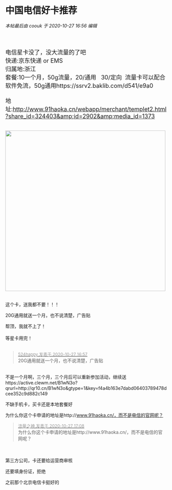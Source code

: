 # 中国电信好卡推荐


<i class="pstatus"> 本帖最后由 coouk 于 2020-10-27 16:56 编辑 </i><br />
<br />
<img src="static/image/smiley/yct/012.gif" smilieid="31" border="0" alt="" /> <font size="4"><br />
<br />
电信星卡没了，没大流量的了吧</font><br />
<font size="4">快递:京东快递 or EMS<br />
归属地:浙江<br />
套餐:10一个月，50g流量，20/通用&nbsp; &nbsp;30/定向&nbsp;&nbsp;流量卡可以配合软件免流，50g通用https://ssrv2.baklib.com/d541/e9a0<br />
<br />
地址:http://www.91haoka.cn/webapp/merchant/templet2.html?share_id=324403&amp;id=2902&amp;media_id=1373<br />
</font><br />
<br />
<img id="aimg_iiwsL" onclick="zoom(this, this.src, 0, 0, 0)" class="zoom" width="500" height="500" src="http://fk0.top/tp/LBl6m6Whbm.jpg" border="0" alt="" /><br />
<br />


这个卡，送我都不要！！！

20G通用就送一个月，也不说清楚，广告贴

帮顶，我就不上了！<br />
<br />
等星卡用完！<br />
<br />
<img src="static/image/smiley/default/lol.gif" smilieid="12" border="0" alt="" /><img src="static/image/smiley/default/lol.gif" smilieid="12" border="0" alt="" /><img src="static/image/smiley/default/lol.gif" smilieid="12" border="0" alt="" />

<div class="quote"><blockquote><font size="2"><a href="https://www.hostloc.com/forum.php?mod=redirect&amp;goto=findpost&amp;pid=9360043&amp;ptid=759053" target="_blank"><font color="#999999">524happy 发表于 2020-10-27 16:57</font></a></font><br />
20G通用就送一个月，也不说清楚，广告贴</blockquote></div><br />
不是一个月啊，三个月，三个月后可以重新参加活动，继续送<br />
https://active.clewm.net/B1wN3o?qrurl=http://qr10.cn/B1wN3o&amp;gtype=1&amp;key=f4a4b163e7dabd06403789478dcee352c9d882c149

<img src="static/image/smiley/default/lol.gif" smilieid="12" border="0" alt="" />不缺手机卡，买卡还是本地套餐好

为什么你这个卡申请的地址是http://www.91haoka.cn/，而不是电信的官网呢？

<div class="quote"><blockquote><font size="2"><a href="https://www.hostloc.com/forum.php?mod=redirect&amp;goto=findpost&amp;pid=9360090&amp;ptid=759053" target="_blank"><font color="#999999">流量之神 发表于 2020-10-27 17:08</font></a></font><br />
为什么你这个卡申请的地址是http://www.91haoka.cn/，而不是电信的官网呢？</blockquote></div><br />
<br />
第三方公司，卡还要给运营商审核

还要填身份证，拒绝

之前那个北京电信卡挺好的<img id="aimg_gu2X5" onclick="zoom(this, this.src, 0, 0, 0)" class="zoom" src="https://cdn.jsdelivr.net/gh/hishis/forum-master/public/images/patch.gif" onmouseover="img_onmouseoverfunc(this)" onload="thumbImg(this)" border="0" alt="" />
